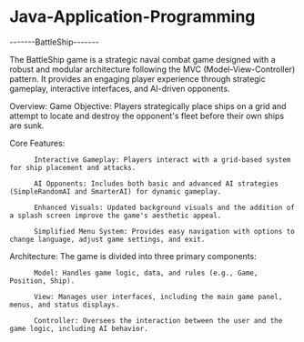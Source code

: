 # Java-Application-Programming
-------BattleShip-------


The BattleShip game is a strategic naval combat game designed with a robust and modular architecture following the MVC (Model-View-Controller) pattern. It provides an engaging player experience through strategic gameplay, interactive interfaces, and AI-driven opponents.

Overview:
Game Objective: Players strategically place ships on a grid and attempt to locate and   destroy the opponent's fleet before their own ships are sunk.
      
Core Features:

          Interactive Gameplay: Players interact with a grid-based system for ship placement and attacks.
          
          AI Opponents: Includes both basic and advanced AI strategies (SimpleRandomAI and SmarterAI) for dynamic gameplay.
          
          Enhanced Visuals: Updated background visuals and the addition of a splash screen improve the game's aesthetic appeal.
          
          Simplified Menu System: Provides easy navigation with options to change language, adjust game settings, and exit.

Architecture:
The game is divided into three primary components:

          Model: Handles game logic, data, and rules (e.g., Game, Position, Ship).
          
          View: Manages user interfaces, including the main game panel, menus, and status displays.
          
          Controller: Oversees the interaction between the user and the game logic, including AI behavior. 
